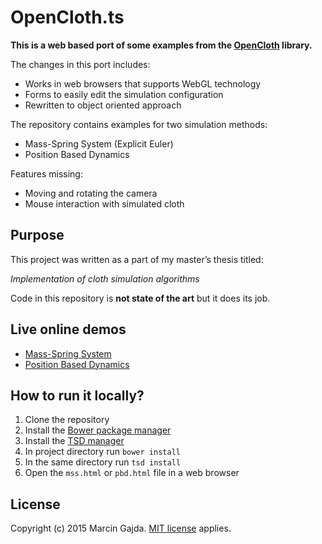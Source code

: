 # OpenCloth.ts

**This is a web based port of some examples from the [OpenCloth][open_cloth] library.**

The changes in this port includes:
* Works in web browsers that supports WebGL technology
* Forms to easily edit the simulation configuration
* Rewritten to object oriented approach

The repository contains examples for two simulation methods:
* Mass-Spring System (Explicit Euler)
* Position Based Dynamics

Features missing:
* Moving and rotating the camera
* Mouse interaction with simulated cloth

## Purpose

This project was written as a part of my master’s thesis titled:

_Implementation of cloth simulation algorithms_

Code in this repository is **not state of the art** but it does its job.

## Live online demos

* [Mass-Spring System][mss_demo]
* [Position Based Dynamics][pbd_demo]

## How to run it locally?

1. Clone the repository
2. Install the [Bower package manager][bower]
3. Install the [TSD manager][tsd]
4. In project directory run ```bower install```
5. In the same directory run ```tsd install```
6. Open the `mss.html` or `pbd.html` file in a web browser

## License

Copyright (c) 2015 Marcin Gajda. [MIT license][mit] applies.

[open_cloth]: https://github.com/mmmovania/opencloth
[bower]: https://bower.io/#install-bower
[tsd]: https://github.com/DefinitelyTyped/tsd
[mss_demo]: http://marcingajda.pl/projects/opencloth.ts/opencloth.ts/mss.html
[pbd_demo]: http://marcingajda.pl/projects/opencloth.ts/opencloth.ts/pbd.html
[mit]: http://opensource.org/licenses/mit-license.php
